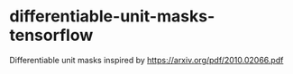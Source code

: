 # differentiable-unit-masks-tensorflow
Differentiable unit masks inspired by https://arxiv.org/pdf/2010.02066.pdf

